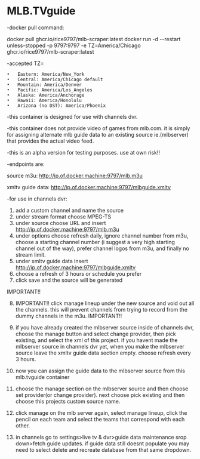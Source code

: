 # MLB.TVguide

-docker pull command:



docker pull ghcr.io/rice9797/mlb-scraper:latest
docker run -d --restart unless-stopped -p 9797:9797 -e TZ=America/Chicago ghcr.io/rice9797/mlb-scraper:latest



-accepted TZ=

	•	Eastern: America/New_York
	•	Central: America/Chicago default
	•	Mountain: America/Denver
	•	Pacific: America/Los_Angeles
	•	Alaska: America/Anchorage
	•	Hawaii: America/Honolulu
	•	Arizona (no DST): America/Phoenix


-this container is designed for use with channels dvr. 

-this container does not provide video of games from mlb.com. it is simply for assigning alternate mlb guide data to an existing source ie.(mlbserver) that provides the actual video feed. 

-this is an alpha version for testing purposes. use at own risk!!

-endpoints are:

source m3u:    http://ip.of.docker.machine:9797/mlb.m3u 


xmltv guide data:       http://ip.of.docker.machine:9797/mlbguide.xmltv



-for use in channels dvr:

1.  add a custom channel and name the source
2.  under stream format choose MPEG-TS
3.  under source choose URL and insert  http://ip.of.docker.machine:9797/mlb.m3u
4.  under options choose refresh daily, ignore channel number from m3u, choose a starting channel number (i suggest a very high starting channel out of the way), prefer channel logos from m3u, and finally no stream limit.
5.  under xmltv guide data insert http://ip.of.docker.machine:9797/mlbguide.xmltv
6.  choose a refresh of 3 hours or schedule you prefer 
7.  click save and the source will be generated

IMPORTANT!!

8.  IMPORTANT!! click manage lineup under the new source and void out all the channels. this will prevent channels from trying to record from the dummy channels in the m3u. IMPORTANT!!

9.  if you have already created the mlbserver source inside of channels dvr, choose the manage button and select change provider, then pick existing, and select the xml of this project. if you havent made the mlbserver source in channels dvr yet, when you make the mlbserver source leave the xmltv guide data section empty. choose refresh every 3 hours. 
11.  now you can assign the guide data to the mlbserver source from this mlb.tvguide container
12.  choose the manage section on the mlbserver source and then choose set provider(or change provider). next choose pick existing and then choose this projects custom source name. 
13.  click manage on the mlb server again, select manage lineup, click the pencil on each team and select the teams that correspond with each other.
14.  in channels go to settings>live tv & dvr>guide data maintenance srop down>fetch guide updates. if guide data still doesnt populate you may need to select delete and recreate database from that same dropdown. 
  
